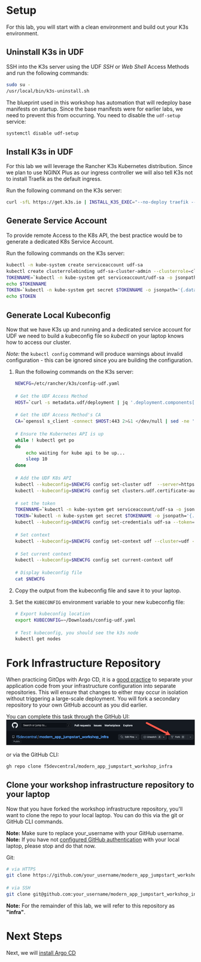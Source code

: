 
# Setup

For this lab, you will start with a clean environment and build out your K3s environment.

## Uninstall K3s in UDF

SSH into the K3s server using the UDF *SSH* or *Web Shell* Access Methods and run the following commands:

```bash
sudo su -
/usr/local/bin/k3s-uninstall.sh
```

The blueprint used in this workshop has automation that will redeploy base manifests on startup. Since the base manifests were for earlier labs, we need to prevent this from occurring. You need to disable the `udf-setup` service:

```bash
systemctl disable udf-setup
```

## Install K3s in UDF

For this lab we will leverage the Rancher K3s Kubernetes distribution.  Since we plan to use NGINX Plus as our ingress controller we will also tell K3s not to install Traefik as the default ingress.

Run the following command on the K3s server:

```bash
curl -sfL https://get.k3s.io | INSTALL_K3S_EXEC="--no-deploy traefik --egress-selector-mode=disabled --bind-address 10.1.1.5" sh -s -
```

## Generate Service Account

To provide remote Access to the K8s API, the best practice would be to generate a dedicated K8s Service Account.

Run the following commands on the K3s server:

```bash
kubectl -n kube-system create serviceaccount udf-sa
kubectl create clusterrolebinding udf-sa-cluster-admin --clusterrole=cluster-admin --serviceaccount=kube-system:udf-sa
TOKENNAME=`kubectl -n kube-system get serviceaccount/udf-sa -o jsonpath='{.secrets[0].name}'`
echo $TOKENNAME
TOKEN=`kubectl -n kube-system get secret $TOKENNAME -o jsonpath='{.data.token}' | base64 --decode`
echo $TOKEN
```

## Generate Local Kubeconfig

Now that we have K3s up and running and a dedicated service account for UDF we need to build a kubeconfig file so *kubectl* on your laptop knows how to access our cluster.

*Note:* the `kubectl config` command will produce warnings about invalid configuration - this can be ignored since you are building the configuration.

1. Run the following commands on the K3s server:

    ```bash
    NEWCFG=/etc/rancher/k3s/config-udf.yaml

    # Get the UDF Access Method
    HOST=`curl -s metadata.udf/deployment | jq '.deployment.components[] | select(.name == "k3s") | .accessMethods.https[] | select(.label == "K3s API") | .host' -r`

    # Get the UDF Access Method's CA
    CA=`openssl s_client -connect $HOST:443 2>&1 </dev/null | sed -ne '/-----BEGIN CERTIFICATE-----/,/-----END CERTIFICATE-----/p'|base64 -w 0`

    # Ensure the Kubernetes API is up
    while ! kubectl get po
    do
        echo waiting for kube api to be up...
        sleep 10
    done

    # Add the UDF K8s API
    kubectl --kubeconfig=$NEWCFG config set-cluster udf  --server=https://$HOST:443
    kubectl --kubeconfig=$NEWCFG config set clusters.udf.certificate-authority-data $CA

    # set the token
    TOKENNAME=`kubectl -n kube-system get serviceaccount/udf-sa -o jsonpath='{.secrets[0].name}'`
    TOKEN=`kubectl -n kube-system get secret $TOKENNAME -o jsonpath='{.data.token}' | base64 --decode`
    kubectl --kubeconfig=$NEWCFG config set-credentials udf-sa --token=$TOKEN

    # Set context
    kubectl --kubeconfig=$NEWCFG config set-context udf --cluster=udf --namespace=default --user=udf-sa

    # Set current context
    kubectl --kubeconfig=$NEWCFG config set current-context udf

    # Display kubeconfig file
    cat $NEWCFG
    ```

1. Copy the output from the kubeconfig file and save it to your laptop.

1. Set the `KUBECONFIG` environment variable to your new kubeconfig file:

    ```bash
    # Export kubeconfig location
    export KUBECONFIG=~/Downloads/config-udf.yaml

    # Test kubeconfig, you should see the k3s node
    kubectl get nodes
    ```

# Fork Infrastructure Repository

When practicing GitOps with Argo CD, it is a [good practice](https://argo-cd.readthedocs.io/en/stable/user-guide/best_practices/) to separate your application code from your infrastructure configuration into separate repositories. This will ensure that changes to either may occur in isolation without triggering a large-scale deployment. You will fork a secondary repository to your own GitHub account as you did earlier.

You can complete this task through the GitHub UI:
![GitHub Fork](../assets/gh_fork_infra.png)

or via the GitHub CLI:

```bash
gh repo clone f5devcentral/modern_app_jumpstart_workshop_infra
```

## Clone your workshop infrastructure repository to your laptop

Now that you have forked the workshop infrastructure repository, you'll want to clone the repo to your local laptop. You can do this via the git or GitHub CLI commands.

**Note:** Make sure to replace your_username with your GitHub username.
**Note:** If you have not [configured GitHub authentication](https://docs.github.com/en/authentication) with your local laptop, please stop and do that now.

Git:

```bash
# via HTTPS
git clone https://github.com/your_username/modern_app_jumpstart_workshop_infra.git modern_app_jumpstart_workshop_infra

# via SSH
git clone git@github.com:your_username/modern_app_jumpstart_workshop_infra.git modern_app_jumpstart_workshop_infra
```

**Note:** For the remainder of this lab, we will refer to this repository as **"infra"**.

# Next Steps

Next, we will [install Argo CD](argocd.md)
